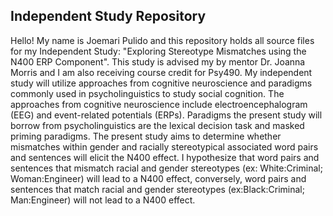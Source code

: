 
## Independent Study Repository 

Hello! My name is Joemari Pulido and this repository holds all source files for my Independent Study: "Exploring Stereotype Mismatches using the N400 ERP Component". This study is advised my by mentor Dr. Joanna Morris and I am also receiving course credit for Psy490. My independent study will utilize approaches from cognitive neuroscience and paradigms commonly used in psycholinguistics to study social cognition. The approaches from cognitive neuroscience include electroencephalogram (EEG) and event-related potentials (ERPs). Paradigms the present study will borrow from psycholinguistics are the lexical decision task and masked priming paradigms. The present study aims to determine whether mismatches within gender and racially stereotypical associated word pairs and sentences will elicit the N400 effect. I hypothesize that word pairs and sentences that mismatch racial and gender stereotypes (ex: White:Criminal; Woman:Engineer) will lead to a N400 effect, conversely, word pairs and sentences that match racial and gender stereotypes (ex:Black:Criminal; Man:Engineer) will not lead to a N400 effect. 

